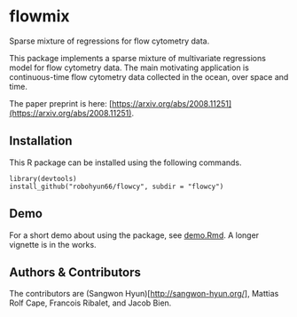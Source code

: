 flowmix
=============

Sparse mixture of regressions for flow cytometry data.

This package implements a sparse mixture of multivariate regressions model for
flow cytometry data. The main motivating application is continuous-time flow
cytometry data collected in the ocean, over space and time.

The paper preprint is here: [https://arxiv.org/abs/2008.11251](https://arxiv.org/abs/2008.11251).

## Installation

This R package can be installed using the following commands.

```{r}
library(devtools)
install_github("robohyun66/flowcy", subdir = "flowcy")
```

## Demo

For a short demo about using the package, see [demo.Rmd](demo.Rmd). A
longer vignette is in the works.
	
## Authors & Contributors

The contributors are (Sangwon Hyun)[http://sangwon-hyun.org/], Mattias Rolf Cape, Francois Ribalet, and Jacob Bien.
